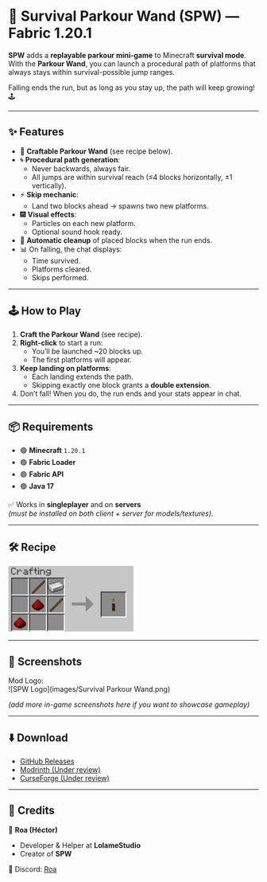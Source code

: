 # 🌌 Survival Parkour Wand (SPW) — Fabric 1.20.1

**SPW** adds a **replayable parkour mini-game** to Minecraft **survival mode**.  
With the **Parkour Wand**, you can launch a procedural path of platforms that always stays within survival-possible jump ranges.  

Falling ends the run, but as long as you stay up, the path will keep growing! 🕹️

---

## ✨ Features

- 🔮 **Craftable Parkour Wand** (see recipe below).
- 🌀 **Procedural path generation**:
  - Never backwards, always fair.
  - All jumps are within survival reach (≤4 blocks horizontally, ±1 vertically).
- ⚡ **Skip mechanic**:
  - Land two blocks ahead → spawns two new platforms.
- 🎆 **Visual effects**:
  - Particles on each new platform.
  - Optional sound hook ready.
- 🧹 **Automatic cleanup** of placed blocks when the run ends.
- 📊 On falling, the chat displays:
  - Time survived.
  - Platforms cleared.
  - Skips performed.

---

## 🕹️ How to Play

1. **Craft the Parkour Wand** (see recipe).  
2. **Right-click** to start a run:  
   - You’ll be launched ~20 blocks up.  
   - The first platforms will appear.  
3. **Keep landing on platforms**:  
   - Each landing extends the path.  
   - Skipping exactly one block grants a **double extension**.  
4. Don’t fall! When you do, the run ends and your stats appear in chat.

---

## 📦 Requirements

- 🟢 **Minecraft** `1.20.1`  
- 🟢 **Fabric Loader**  
- 🟢 **Fabric API**  
- 🟢 **Java 17**  

✅ Works in **singleplayer** and on **servers**  
*(must be installed on both client + server for models/textures).*

---

## 🛠️ Recipe

![Parkour Wand Recipe](images/2025-08-28_08.39.15.PNG)

---

## 📸 Screenshots

Mod Logo:  
![SPW Logo](images/Survival Parkour Wand.png)

*(add more in-game screenshots here if you want to showcase gameplay)*

---

## ⬇️ Download

- [GitHub Releases](https://github.com/roawwx/Survival-Parkour-Wand/releases/tag/releases)  
- [Modrinth (Under review)](https://modrinth.com/mod/survival-parkour-wand)  
- [CurseForge (Under review)](https://legacy.curseforge.com/minecraft/mc-mods/survival-parkour-wand)  

---

## 📌 Credits

👤 **Roa (Héctor)**  
- Developer & Helper at **LolameStudio**  
- Creator of **SPW**

💬 Discord: [Roa](https://discord.com/users/495946393223954432)
